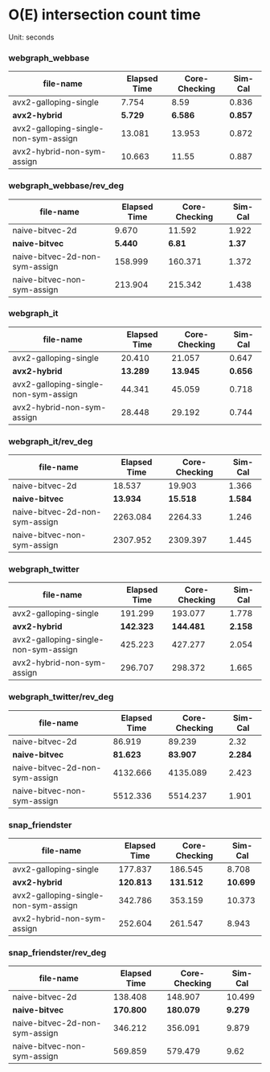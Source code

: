 # O(E) intersection count time


Unit: seconds


### webgraph_webbase

file-name | Elapsed Time | Core-Checking | Sim-Cal
--- | --- | --- | ---
avx2-galloping-single | 7.754 | 8.59 | 0.836
**avx2-hybrid** | **5.729** | **6.586** | **0.857**
avx2-galloping-single-non-sym-assign | 13.081 | 13.953 | 0.872
avx2-hybrid-non-sym-assign | 10.663 | 11.55 | 0.887


### webgraph_webbase/rev_deg

file-name | Elapsed Time | Core-Checking | Sim-Cal
--- | --- | --- | ---
naive-bitvec-2d | 9.670 | 11.592 | 1.922
**naive-bitvec** | **5.440** | **6.81** | **1.37**
naive-bitvec-2d-non-sym-assign | 158.999 | 160.371 | 1.372
naive-bitvec-non-sym-assign | 213.904 | 215.342 | 1.438


### webgraph_it

file-name | Elapsed Time | Core-Checking | Sim-Cal
--- | --- | --- | ---
avx2-galloping-single | 20.410 | 21.057 | 0.647
**avx2-hybrid** | **13.289** | **13.945** | **0.656**
avx2-galloping-single-non-sym-assign | 44.341 | 45.059 | 0.718
avx2-hybrid-non-sym-assign | 28.448 | 29.192 | 0.744


### webgraph_it/rev_deg

file-name | Elapsed Time | Core-Checking | Sim-Cal
--- | --- | --- | ---
naive-bitvec-2d | 18.537 | 19.903 | 1.366
**naive-bitvec** | **13.934** | **15.518** | **1.584**
naive-bitvec-2d-non-sym-assign | 2263.084 | 2264.33 | 1.246
naive-bitvec-non-sym-assign | 2307.952 | 2309.397 | 1.445


### webgraph_twitter

file-name | Elapsed Time | Core-Checking | Sim-Cal
--- | --- | --- | ---
avx2-galloping-single | 191.299 | 193.077 | 1.778
**avx2-hybrid** | **142.323** | **144.481** | **2.158**
avx2-galloping-single-non-sym-assign | 425.223 | 427.277 | 2.054
avx2-hybrid-non-sym-assign | 296.707 | 298.372 | 1.665


### webgraph_twitter/rev_deg

file-name | Elapsed Time | Core-Checking | Sim-Cal
--- | --- | --- | ---
naive-bitvec-2d | 86.919 | 89.239 | 2.32
**naive-bitvec** | **81.623** | **83.907** | **2.284**
naive-bitvec-2d-non-sym-assign | 4132.666 | 4135.089 | 2.423
naive-bitvec-non-sym-assign | 5512.336 | 5514.237 | 1.901


### snap_friendster

file-name | Elapsed Time | Core-Checking | Sim-Cal
--- | --- | --- | ---
avx2-galloping-single | 177.837 | 186.545 | 8.708
**avx2-hybrid** | **120.813** | **131.512** | **10.699**
avx2-galloping-single-non-sym-assign | 342.786 | 353.159 | 10.373
avx2-hybrid-non-sym-assign | 252.604 | 261.547 | 8.943


### snap_friendster/rev_deg

file-name | Elapsed Time | Core-Checking | Sim-Cal
--- | --- | --- | ---
naive-bitvec-2d | 138.408 | 148.907 | 10.499
**naive-bitvec** | **170.800** | **180.079** | **9.279**
naive-bitvec-2d-non-sym-assign | 346.212 | 356.091 | 9.879
naive-bitvec-non-sym-assign | 569.859 | 579.479 | 9.62